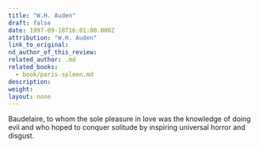 ```yaml
---
title: "W.H. Auden"
draft: false
date: 1997-09-18T16:01:00.000Z
attribution: "W.H. Auden"
link_to_original:
nd_author_of_this_review:
related_author: .md
related_books:
  - book/paris-spleen.md
description:
weight:
layout: none
---
```

Baudelaire, to whom the sole pleasure in love was the knowledge of doing evil and who hoped to conquer solitude by inspiring universal horror and disgust.

